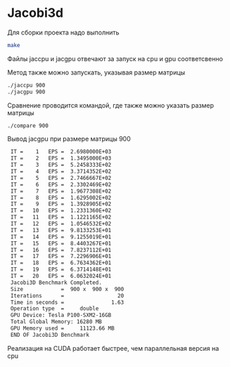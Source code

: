 # Jacobi3d

Для сборки проекта надо выполнить

```bash
make
```

Файлы jaccpu и jacgpu отвечают за запуск на cpu и gpu соответсвенно

Метод также можно запускать, указывая размер матрицы

```bash
./jaccpu 900
./jacgpu 900
```

Сравнение проводится командой, где также можно указать размер матрицы

```bash
./compare 900
```

Вывод jacgpu при размере матрицы 900
```bash
 IT =    1   EPS =  2.6980000E+03
 IT =    2   EPS =  1.3495000E+03
 IT =    3   EPS =  5.2458333E+02
 IT =    4   EPS =  3.3714352E+02
 IT =    5   EPS =  2.7466667E+02
 IT =    6   EPS =  2.3302469E+02
 IT =    7   EPS =  1.9677308E+02
 IT =    8   EPS =  1.6295002E+02
 IT =    9   EPS =  1.3928905E+02
 IT =   10   EPS =  1.2331360E+02
 IT =   11   EPS =  1.1221165E+02
 IT =   12   EPS =  1.0546532E+02
 IT =   13   EPS =  9.8133253E+01
 IT =   14   EPS =  9.1255019E+01
 IT =   15   EPS =  8.4403267E+01
 IT =   16   EPS =  7.8237112E+01
 IT =   17   EPS =  7.2296906E+01
 IT =   18   EPS =  6.7634362E+01
 IT =   19   EPS =  6.3714148E+01
 IT =   20   EPS =  6.0632024E+01
 Jacobi3D Benchmark Completed.
 Size            =  900 x  900 x  900
 Iterations      =                 20
 Time in seconds =               1.63
 Operation type  =     double
 GPU Device: Tesla P100-SXM2-16GB
 Total Global Memory: 16280 MB
 GPU Memory used =     11123.66 MB
 END OF Jacobi3D Benchmark
```

Реализация на CUDA работает быстрее, чем параллельная версия на cpu
